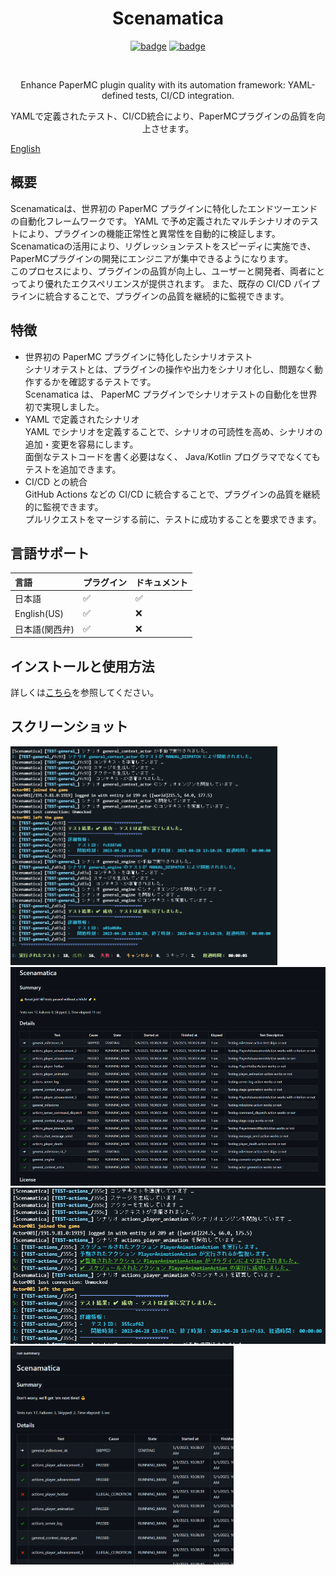 <div align="center">
  <h1>Scenamatica</h1>

<a href="https://scenamatica.kunlab.org"><img alt="badge" src="https://img.shields.io/badge/Docs-here-09f?style=flat-square"></a>
<a href="LICENSE"><img alt="badge" src="https://img.shields.io/github/license/TeamKun/Scenamatica?style=flat-square"></a>

<br>
<p>Enhance PaperMC plugin quality with its automation framework: YAML-defined tests, CI/CD integration.</p>
<p>YAMLで定義されたテスト、CI/CD統合により、PaperMCプラグインの品質を向上させます。</p>
</div>

[English](README.en.md)

## 概要

Scenamaticaは、世界初の PaperMC プラグインに特化したエンドツーエンドの自動化フレームワークです。
YAML で予め定義されたマルチシナリオのテストにより、プラグインの機能正常性と異常性を自動的に検証します。
Scenamaticaの活用により、リグレッションテストをスピーディに実施でき、PaperMCプラグインの開発にエンジニアが集中できるようになります。  
このプロセスにより、プラグインの品質が向上し、ユーザーと開発者、両者にとってより優れたエクスペリエンスが提供されます。
また、既存の CI/CD パイプラインに統合することで、プラグインの品質を継続的に監視できます。

## 特徴

+ 世界初の PaperMC プラグインに特化したシナリオテスト  
  シナリオテストとは、プラグインの操作や出力をシナリオ化し、問題なく動作するかを確認するテストです。  
  Scenamatica は、 PaperMC プラグインでシナリオテストの自動化を世界初で実現しました。
+ YAML で定義されたシナリオ  
  YAML でシナリオを定義することで、シナリオの可読性を高め、シナリオの追加・変更を容易にします。  
  面倒なテストコードを書く必要はなく、 Java/Kotlin プログラマでなくてもテストを追加できます。
+ CI/CD との統合  
  GitHub Actions などの CI/CD に統合することで、プラグインの品質を継続的に監視できます。  
  プルリクエストをマージする前に、テストに成功することを要求できます。

## 言語サポート

| 言語          | プラグイン              | ドキュメント             |
|:------------|:-------------------|:-------------------|
| 日本語         | :white_check_mark: | :white_check_mark: |
| English(US) | :white_check_mark: | :x:                |
| 日本語(関西弁)    | :white_check_mark: | :x:                |

## インストールと使用方法

詳しくは[こちら](https://scenamatica.kunlab.org)を参照してください。

## スクリーンショット

<img src="images/runs/1.png" height="350px">
<img src="images/ci/1.png" height="350px">
<img src="images/runs/3.png" height="250px">
<img src="images/ci/2.png" height="350px">
